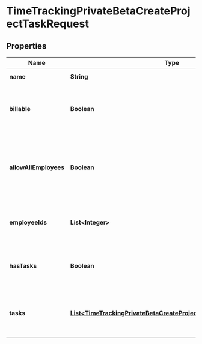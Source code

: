 

# TimeTrackingPrivateBetaCreateProjectTaskRequest


## Properties

| Name | Type | Description | Notes |
|------------ | ------------- | ------------- | -------------|
|**name** | **String** | Name of the project. |  |
|**billable** | **Boolean** | Indicates if the project is billable. Defaults to true if not provided. |  [optional] |
|**allowAllEmployees** | **Boolean** | Indicates if all employees can log time for this project. Defaults to true if not provided. |  [optional] |
|**employeeIds** | **List&lt;Integer&gt;** | A list of employee IDs that can log time for this project. |  [optional] |
|**hasTasks** | **Boolean** | Indicates if the project has tasks. Defaults to false if not provided. |  [optional] |
|**tasks** | [**List&lt;TimeTrackingPrivateBetaCreateProjectTaskRequestTasksInner&gt;**](TimeTrackingPrivateBetaCreateProjectTaskRequestTasksInner.md) | List of tasks to create and associate with the project. |  [optional] |



